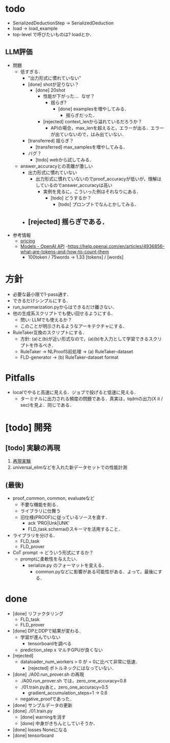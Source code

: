 # todo
* SerializedDeductionStep -> SerializedDeduction
* load -> load_example
* top-level で呼びたいものは? loadとか．


## LLM評価
* 問題
    - 低すぎる．
        * "出力形式に慣れていない"
        * [done] shotが足りない？
            - [done] 20shot
                - 性能が下がった..．なぜ？
                    * 揺らぎ?
                        * [done] examplesを増やしてみる．
                            - 揺らぎだった．
                * [rejected] context_lenから溢れているだろうか？
                    - APIの場合，max_lenを超えると，エラーが出る．エラーが出ていないので，はみ出ていない．
        * [transferred] 揺らぎ？
            - [transferred] max_samplesを増やしてみる．
        * バグ？
            - [todo] webから試してみる．
    - answer_accuracyとの乖離が激しい
        - 出力形式に慣れていない
            - 出力形式に慣れていないのでproof_accuracyが低いが，理解はしているのでanswer_accuracyは高い
                 - 実例を見るに，こういった例はそれなりにある．
                     * [todo] どうするか？
                         - [todo] プロンプトでなんとかしてみる．
        - [rejected] 揺らぎである．
            - 
* 参考情報
    - [pricing](https://openai.com/pricing)
    * [Models - OpenAI API](https://platform.openai.com/docs/models/model-endpoint-compatibility)
    -https://help.openai.com/en/articles/4936856-what-are-tokens-and-how-to-count-them
        - 100token / 75words -> 1.33 [tokens] / [words]




# 方針
* 必要な最小限で1-pass通す．
* できるだけシンプルにする．
* run_summarization.pyからはできるだけ離さない．
* 他の生成系スクリプトでも使い回せるようにする．
    - 問い: LLMでも使えるか？
    - このことが明示されるようなアーキテクチャにする．
* RuleTaker互換のスクリプトにする．
    - 方針: (a)と(b)が近い形式なので，(a)(b)を入力として学習できるスクリプトを作るべき．
    - RuleTaker -> NLProofS前処理 -> (a) RuleTaker-dataset
    - FLD-generator               -> (b) RuleTaker-dataset format



# Pitfalls
* localでやると高速に見える．ジョブで投げると低速に見える．
    - ターミナルに出力される頻度の問題である．真実は，tqdmの出力(X it / sec)を見よ．同じである．



# [todo] 開発

## [todo] 実験の再現
1. [再現実験](./experimental_logs.md)
1. universal_elimなどを入れた新データセットでの性能計測


## (最後)
* proof_common, common, evaluateなど
    - 不要な機能を削る．
    - ライブラリに仕舞う
    - 旧仕様(PROOF)に従っているソースを直す．
        - ack 'PRO|Unk|UNK'
        - FLD_task.schemaのスキーマを活用すること．
* ライブラリを分ける．
    - FLD_task
    - FLD_prover
* CoT prompt -> どういう形式にするか？
    - promptに柔軟性を与えたい．
        * serialize.py のフォーマットを変える．
            * common.pyなどに影響がある可能性がある．よって，最後にする．



# done
* [done] リファクタリング
    * FLD_task
    * FLD_prover
* [done] DPとDDPで結果が変わる．
    - 学習が進んでいない
        - tensorboardを調べる
    - prediction_step x マルチGPUが良くない
* [rejected]
    - dataloader_num_workers > 0 が = 0に比べて非常に低速．
        - [rejected] ボトルネックにはなっていない．
* [done] ./A00.run_prover.sh の再現
    - ./A00.run_prover.sh では，zero_one_accuracy=0.8
    - ./01.train.pyあと，zero_one_accuracy=0.5
        * gradient_accumulation_steps=1 -> 0.6
    - negative_proofであった．
* [done] サンプルデータの更新
* [done] ./01.train.py
    * [done] warningを消す
    * [done] 中身がきちんとしていそうか．
* [done] losses Noneになる
* [done] tensorboard
